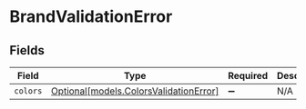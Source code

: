 # BrandValidationError


## Fields

| Field                                                                        | Type                                                                         | Required                                                                     | Description                                                                  |
| ---------------------------------------------------------------------------- | ---------------------------------------------------------------------------- | ---------------------------------------------------------------------------- | ---------------------------------------------------------------------------- |
| `colors`                                                                     | [Optional[models.ColorsValidationError]](../models/colorsvalidationerror.md) | :heavy_minus_sign:                                                           | N/A                                                                          |